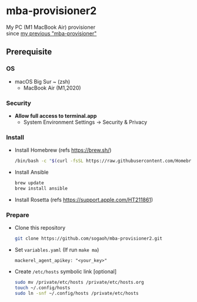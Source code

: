 # mba-provisioner2
My PC (M1 MacBook Air) provisioner  
since [my previous "mba-provisioner"](https://github.com/sogaoh/mba-provisioner)

## Prerequisite

### OS
- macOS Big Sur ~  (zsh)
  - MacBook Air (M1,2020)

### Security
- **Allow full access to terminal.app**
    - System Environment Settings -> Security & Privacy 

### Install
- Install Homebrew (refs https://brew.sh/)
  ```zsh
  /bin/bash -c "$(curl -fsSL https://raw.githubusercontent.com/Homebrew/install/HEAD/install.sh)"
  ```

- Install Ansible
  ```zsh
  brew update
  brew install ansible
  ```

- Install Rosetta (refs https://support.apple.com/HT211861)


### Prepare
- Clone this repository
  ```zsh
  git clone https://github.com/sogaoh/mba-provisioner2.git
  ```

- Set `variables.yaml` (If run `make ma`)
  ```
  mackerel_agent_apikey: "<your_key>"
  ```

- Create `/etc/hosts` symbolic link [optional]
  ```zsh
  sudo mv /private/etc/hosts /private/etc/hosts.org
  touch ~/.config/hosts
  sudo ln -snf ~/.config/hosts /private/etc/hosts
  ``` 
